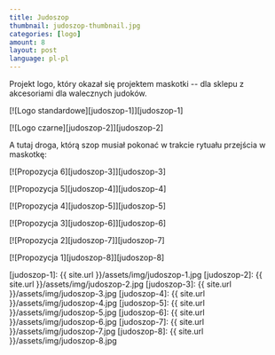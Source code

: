 ```yaml
---
title: Judoszop
thumbnail: judoszop-thumbnail.jpg
categories: [logo]
amount: 8
layout: post
language: pl-pl
---
```


Projekt logo, który okazał się projektem maskotki -- dla sklepu z akcesoriami dla walecznych judoków.

[![Logo standardowe][judoszop-1]][judoszop-1]

[![Logo czarne][judoszop-2]][judoszop-2]

A tutaj droga, którą szop musiał pokonać w trakcie rytuału przejścia w maskotkę:

[![Propozycja 6][judoszop-3]][judoszop-3]

[![Propozycja 5][judoszop-4]][judoszop-4]

[![Propozycja 4][judoszop-5]][judoszop-5]

[![Propozycja 3][judoszop-6]][judoszop-6]

[![Propozycja 2][judoszop-7]][judoszop-7]

[![Propozycja 1][judoszop-8]][judoszop-8]

[judoszop-1]: {{ site.url }}/assets/img/judoszop-1.jpg
[judoszop-2]: {{ site.url }}/assets/img/judoszop-2.jpg
[judoszop-3]: {{ site.url }}/assets/img/judoszop-3.jpg
[judoszop-4]: {{ site.url }}/assets/img/judoszop-4.jpg
[judoszop-5]: {{ site.url }}/assets/img/judoszop-5.jpg
[judoszop-6]: {{ site.url }}/assets/img/judoszop-6.jpg
[judoszop-7]: {{ site.url }}/assets/img/judoszop-7.jpg
[judoszop-8]: {{ site.url }}/assets/img/judoszop-8.jpg